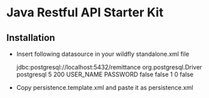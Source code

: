 # Java Restful API Starter Kit

## Installation
* Insert following datasource in your wildfly standalone.xml file


    <datasource jta="true" jndi-name="java:jboss/datasources/remittance" pool-name="remittance" enabled="true" use-ccm="false">
        <connection-url>jdbc:postgresql://localhost:5432/remittance</connection-url>
        <driver-class>org.postgresql.Driver</driver-class>
        <driver>postgresql</driver>
        <pool>
            <min-pool-size>5</min-pool-size>
            <max-pool-size>200</max-pool-size>
        </pool>
        <security>
            <user-name>USER_NAME</user-name>
            <password>PASSWORD</password>
        </security>
        <validation>
            <validate-on-match>false</validate-on-match>
            <background-validation>false</background-validation>
            <background-validation-millis>1</background-validation-millis>
        </validation>
        <statement>
            <prepared-statement-cache-size>0</prepared-statement-cache-size>
            <share-prepared-statements>false</share-prepared-statements>
        </statement>
    </datasource>
    
    
* Copy persistence.template.xml and paste it as persistence.xml
